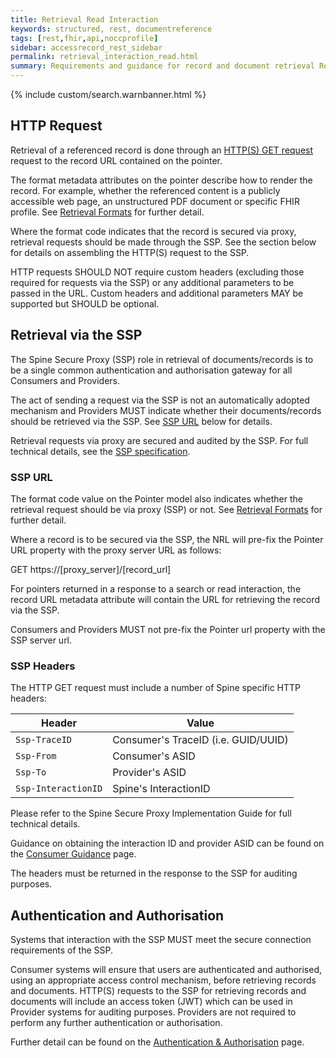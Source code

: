 ```yaml
---
title: Retrieval Read Interaction
keywords: structured, rest, documentreference
tags: [rest,fhir,api,noccprofile]
sidebar: accessrecord_rest_sidebar
permalink: retrieval_interaction_read.html
summary: Requirements and guidance for record and document retrieval Read Interaction. 
---
```


{% include custom/search.warnbanner.html %}


## HTTP Request ##

Retrieval of a referenced record is done through an [HTTP(S) GET request](https://www.w3.org/Protocols/rfc2616/rfc2616-sec9.html#sec9.3) request to the record URL contained on the pointer.

The format metadata attributes on the pointer describe how to render the record. For example, whether the referenced content is a publicly accessible web page, an unstructured PDF document or specific FHIR profile. See [Retrieval Formats](retrieval_formats.html) for further detail.

Where the format code indicates that the record is secured via proxy, retrieval requests should be made through the SSP. See the section below for details on assembling the HTTP(S) request to the SSP.

HTTP requests SHOULD NOT require custom headers (excluding those required for requests via the SSP) or any additional parameters to be passed in the URL. Custom headers and additional parameters MAY be supported but SHOULD be optional.

## Retrieval via the SSP ##

The Spine Secure Proxy (SSP) role in retrieval of documents/records is to be a single common authentication and authorisation gateway for all Consumers and Providers.

The act of sending a request via the SSP is not an automatically adopted mechanism and Providers MUST indicate whether their documents/records should be retrieved via the SSP. See [SSP URL](#ssp-url) below for details.

Retrieval requests via proxy are secured and audited by the SSP. For full technical details, see the [SSP specification](https://developer.nhs.uk/apis/spine-core-1-0/ssp_overview.html).

### SSP URL ###
The format code value on the Pointer model also indicates whether the retrieval request should be via proxy (SSP) or not. See [Retrieval Formats](retrieval_formats.html) for further detail.

Where a record is to be secured via the SSP, the NRL will pre-fix the Pointer URL property with the proxy server URL as follows:

<div markdown="span" class="alert alert-success" role="alert">
GET https://[proxy_server]/[record_url]</div>

For pointers returned in a response to a search or read interaction, the record URL metadata attribute will contain the URL for retrieving the record via the SSP.

Consumers and Providers MUST not pre-fix the Pointer url property with the SSP server url.

### SSP Headers ###
The HTTP GET request must include a number of Spine specific HTTP headers:

|Header|Value|
|------------------|---------------------------|
|`Ssp-TraceID`|Consumer's TraceID (i.e. GUID/UUID)|
|`Ssp-From`|Consumer's ASID|
|`Ssp-To`|Provider's ASID|
|`Ssp-InteractionID`|Spine's InteractionID|

Please refer to the Spine Secure Proxy Implementation Guide for full technical details. 

Guidance on obtaining the interaction ID and provider ASID can be found on the [Consumer Guidance](retrieval_consumer_guidance.html#interaction-id) page.

The headers must be returned in the response to the SSP for auditing purposes.

## Authentication and Authorisation ##

Systems that interaction with the SSP MUST meet the secure connection requirements of the SSP.

Consumer systems will ensure that users are authenticated and authorised, using an appropriate access control mechanism, before retrieving records and documents. HTTP(S) requests to the SSP for retrieving records and documents will include an access token (JWT) which can be used in Provider systems for auditing purposes. Providers are not required to perform any further authentication or authorisation. 

Further detail can be found on the [Authentication &amp; Authorisation](integration_authentication_authorisation.html) page.